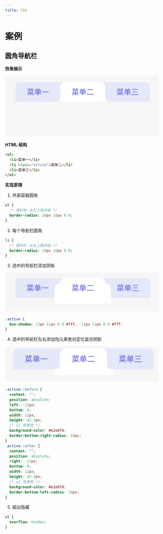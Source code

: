 ```yaml
---
title: CSS
---
```


# 案例

## 圆角导航栏

**效果展示**

![最终效果](/css/圆角导航栏/最终效果.png)

**HTML 结构**

```html
<ul>
  <li>菜单一</li>
  <li class="active">菜单二</li>
  <li>菜单三</li>
</ul>
```

**实现原理**

1. 外层容器圆角

```css
ul {
  /* 顺时针 从左上角开始 */
  border-radius: 10px 10px 0 0;
}
```

2. 每个导航栏圆角

```css
li {
  /* 顺时针 从左上角开始 */
  border-radius: 10px 10px 0 0;
}
```

3. 选中的导航栏添加阴影

![阴影](/css/圆角导航栏/阴影.png)

```css
.active {
  box-shadow: 12px 12px 0 0 #fff, -12px 12px 0 0 #fff;
}
```

4. 选中的导航栏左右添加伪元素绝对定位盖住阴影

![伪元素](/css/圆角导航栏/伪元素.png)

```css
.active::before {
  content: "";
  position: absolute;
  left: -12px;
  bottom: 0;
  width: 12px;
  height: 42.5px;
  /* ul 背景色 */
  background-color: #e2e8f8;
  border-bottom-right-radius: 10px;
}
.active::after {
  content: "";
  position: absolute;
  right: -12px;
  bottom: 0;
  width: 12px;
  height: 42.5px;
  /* ul 背景色 */
  background-color: #e2e8f8;
  border-bottom-left-radius: 10px;
}
```

5. 超出隐藏

```css
ul {
  overflow: hidden;
}
```

